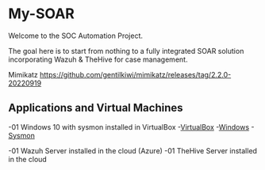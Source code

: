 # My-SOAR
Welcome to the SOC Automation Project.

The goal here is to start from nothing to a fully integrated SOAR solution incorporating Wazuh & TheHive for case management. 

Mimikatz https://github.com/gentilkiwi/mimikatz/releases/tag/2.2.0-20220919

## Applications and Virtual Machines
  -01 Windows 10 with sysmon installed in VirtualBox
    -[VirtualBox](https://www.virtualbox.org)
    -[Windows](https://www.microsoft.com/en-ca/software-download/windows10)
    -[Sysmon](https://learn.microsoft.com/en-us/sysinternals/downloads/sysmon)
    
  -01 Wazuh Server installed in the cloud (Azure)
  -01 TheHive Server installed in the cloud
